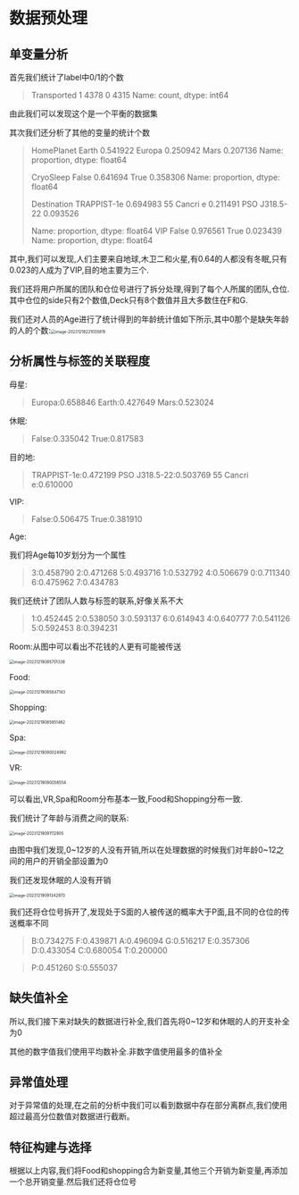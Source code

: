 # 数据预处理

## 单变量分析

首先我们统计了label中0/1的个数

> Transported
> 1    4378
> 0    4315
> Name: count, dtype: int64

由此我们可以发现这个是一个平衡的数据集

其次我们还分析了其他的变量的统计个数

> HomePlanet
> Earth     0.541922
> Europa    0.250942
> Mars      0.207136
> Name: proportion, dtype: float64
>
> CryoSleep
> False    0.641694
> True     0.358306
> Name: proportion, dtype: float64
>
> Destination
> TRAPPIST-1e      0.694983
> 55 Cancri e      0.211491
> PSO J318.5-22    0.093526
>
> Name: proportion, dtype: float64
> VIP
> False    0.976561
> True     0.023439
> Name: proportion, dtype: float64

其中,我们可以发现,人们主要来自地球,木卫二和火星,有0.64的人都没有冬眠,只有0.023的人成为了VIP,目的地主要为三个.

我们还将用户所属的团队和仓位号进行了拆分处理,得到了每个人所属的团队,仓位.其中仓位的side只有2个数值,Deck只有8个数值并且大多数住在F和G.

我们还对人员的Age进行了统计得到的年龄统计值如下所示,其中0那个是缺失年龄的人的个数:<img src="/Users/blackcat/Downloads/大作业2023_spaceship-titanic/数据预处理.assets/image-20231218221005815.png" alt="image-20231218221005815" style="zoom:50%;" />

## 分析属性与标签的关联程度

母星:

> Europa:0.658846
> Earth:0.427649
> Mars:0.523024

休眠:

> False:0.335042
> True:0.817583

目的地:

> TRAPPIST-1e:0.472199
> PSO J318.5-22:0.503769
> 55 Cancri e:0.610000

VIP:

> False:0.506475
> True:0.381910

Age:

我们将Age每10岁划分为一个属性

> 3:0.458790
> 2:0.471268
> 5:0.493716
> 1:0.532792
> 4:0.506679
> 0:0.711340
> 6:0.475962
> 7:0.434783

我们还统计了团队人数与标签的联系,好像关系不大

>1:0.452445
2:0.538050
3:0.593137
6:0.614943
4:0.640777
7:0.541126
5:0.592453
8:0.394231

Room:从图中可以看出不花钱的人更有可能被传送

<img src="/Users/blackcat/Downloads/大作业2023_spaceship-titanic/数据预处理.assets/image-20231219085701338.png" alt="image-20231219085701338" style="zoom:50%;" />

Food:

<img src="/Users/blackcat/Downloads/大作业2023_spaceship-titanic/数据预处理.assets/image-20231219085847143.png" alt="image-20231219085847143" style="zoom:50%;" />

Shopping:

<img src="/Users/blackcat/Downloads/大作业2023_spaceship-titanic/数据预处理.assets/image-20231219085951462.png" alt="image-20231219085951462" style="zoom:50%;" />

Spa:

<img src="/Users/blackcat/Downloads/大作业2023_spaceship-titanic/数据预处理.assets/image-20231219090024992.png" alt="image-20231219090024992" style="zoom:50%;" />

VR:

<img src="/Users/blackcat/Downloads/大作业2023_spaceship-titanic/数据预处理.assets/image-20231219090058554.png" alt="image-20231219090058554" style="zoom:50%;" />

可以看出,VR,Spa和Room分布基本一致,Food和Shopping分布一致.

我们统计了年龄与消费之间的联系:

<img src="/Users/blackcat/Downloads/大作业2023_spaceship-titanic/数据预处理.assets/image-20231219091112905.png" alt="image-20231219091112905" style="zoom:50%;" />

由图中我们发现,0\~12岁的人没有开销,所以在处理数据的时候我们对年龄0\~12之间的用户的开销全部设置为0

我们还发现休眠的人没有开销

<img src="/Users/blackcat/Downloads/大作业2023_spaceship-titanic/数据预处理.assets/image-20231219091342970.png" alt="image-20231219091342970" style="zoom:50%;" />

我们还将仓位号拆开了,发现处于S面的人被传送的概率大于P面,且不同的仓位的传送概率不同

> B:0.734275
> F:0.439871
> A:0.496094
> G:0.516217
> E:0.357306
> D:0.433054
> C:0.680054
> T:0.200000

> P:0.451260
> S:0.555037



## 缺失值补全

所以,我们接下来对缺失的数据进行补全,我们首先将0~12岁和休眠的人的开支补全为0

其他的数字值我们使用平均数补全.非数字值使用最多的值补全



## 异常值处理

对于异常值的处理,在之前的分析中我们可以看到数据中存在部分离群点,我们使用超过最高分位数值对数据进行截断。



## 特征构建与选择

根据以上内容,我们将Food和shopping合为新变量,其他三个开销为新变量,再添加一个总开销变量.然后我们还将仓位号

